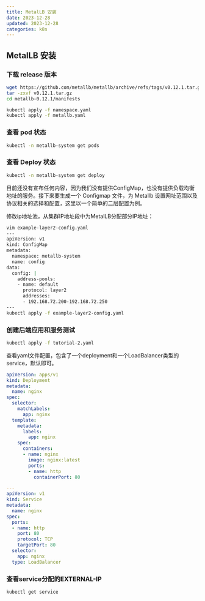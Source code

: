 ```yaml
---
title: MetalLB 安装
date: 2023-12-28
updated: 2023-12-28
categories: k8s
---
```

## MetalLB 安装

### 下载 release 版本

```bash
wget https://github.com/metallb/metallb/archive/refs/tags/v0.12.1.tar.gz
tar -zxvf v0.12.1.tar.gz
cd metallb-0.12.1/manifests

kubectl apply -f namespace.yaml
kubectl apply -f metallb.yaml

```

### 查看 pod 状态

```bash
kubectl -n metallb-system get pods 
```

### 查看 Deploy 状态

```bash
kubectl -n metallb-system get deploy
```

目前还没有宣布任何内容，因为我们没有提供ConfigMap，也没有提供负载均衡地址的服务。接下来要生成一个 Configmap 文件，为 Metallb 设置网址范围以及协议相关的选择和配置，这里以一个简单的二层配置为例。

修改ip地址池，从集群IP地址段中为MetalLB分配部分IP地址：

```bash
vim example-layer2-config.yaml 
---
apiVersion: v1
kind: ConfigMap
metadata:
  namespace: metallb-system
  name: config
data:
  config: |
    address-pools:
    - name: default
      protocol: layer2
      addresses:
      - 192.168.72.200-192.168.72.250
---
kubectl apply -f example-layer2-config.yaml
```



### 创建后端应用和服务测试

```bash
kubectl apply -f tutorial-2.yaml 
```

查看yaml文件配置，包含了一个deployment和一个LoadBalancer类型的service，默认即可。

```yaml
apiVersion: apps/v1
kind: Deployment
metadata:
  name: nginx
spec:
  selector:
    matchLabels:
      app: nginx
  template:
    metadata:
      labels:
        app: nginx
    spec:
      containers:
      - name: nginx
        image: nginx:latest
        ports:
        - name: http
          containerPort: 80

---
apiVersion: v1
kind: Service
metadata:
  name: nginx
spec:
  ports:
  - name: http
    port: 80
    protocol: TCP
    targetPort: 80
  selector:
    app: nginx
  type: LoadBalancer
```

### 查看service分配的EXTERNAL-IP

```bash
kubectl get service 
```

